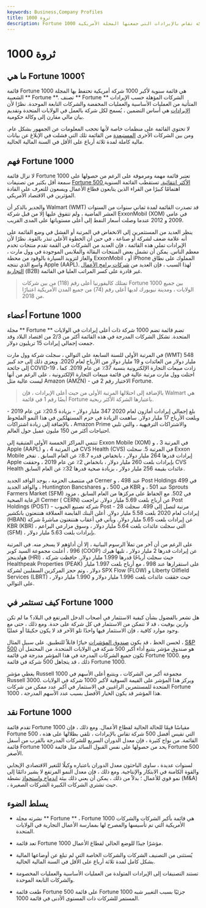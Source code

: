 ```yaml
---
keywords: Business,Company Profiles
title: ثروة 1000
description: Fortune 1000 هي قائمة سنوية لأكبر 1000 شركة تقاس بالإيرادات التي جمعتها المجلة الأمريكية Fortune.
---
```


# ثروة 1000
## ما هي Fortune 1000؟

قائمة Fortune 1000 هي قائمة سنوية لأكبر 1000 شركة أمريكية تحتفظ بها المجلة الشعبية ** Fortune **. تصنف ** Fortune ** الشركات المؤهلة حسب الإيرادات المتأتية من العمليات الأساسية والعمليات المخفضة والشركات التابعة الموحدة. نظرًا لأن [الإيرادات](/revenue) هي أساس التضمين ، يُسمح لكل شركة بالعمل في الولايات المتحدة وتقديم بيان مالي مقارن إلى وكالة حكومية.

لا تحتوي القائمة على منظمات خاصة لأنها تحجب المعلومات عن الجمهور بشكل عام. ومن بين الشركات الأخرى [المستبعدة](/fortune500) من القائمة تلك التي فشلت في الإبلاغ عن بيانات مالية كاملة لمدة ثلاثة أرباع على الأقل في السنة المالية الحالية.

## فهم Fortune 1000

لا تزال قائمة Fortune 1000 تعتبر قائمة مهمة ومرموقة على الرغم من حصولها على سمعة أقل بكثير من تصنيفات [Fortune 500 الأكثر انتقائية.](/fortune500) تستقطب القائمة السنوية اهتمامًا كبيرًا من القراء الذين يتابعون قطاع الأعمال ويسعون للتعرف على القادة المؤثرين في الاقتصاد الأمريكي.

والجدير بالذكر أن Walmart (WMT) قد تصدرت القائمة لمدة ثماني سنوات من السنوات العشر الماضية ، ولم تتفوق عليها إلا من قبل شركة ExxonMobil (XOM) في عامي 2009 و 2012 عندما وصلت أسعار النفط إلى أعلى مستوياتها على المدى القريب.

ينظر العديد من المستثمرين إلى الانخفاض في المرتبة أو الفشل في وضع القائمة على أنه علامة ضعف لشركة أو صناعة ، في حين أن الخطوة الأعلى تنذر بالقوة. نظرًا لأن الإيرادات تملي هذه القائمة ، فإن العديد من الشركات في القمة تقدم منتجات تخدم معظم الناس. يمكن أن تشمل بعض المنتجات البقالة والملابس الموجودة في وول مارت ، والغاز لتزويد السيارة بالوقود من محطة ExxonMobil ، أو iPhone المملوك على نطاق واسع الذي تنتجه Apple (AAPL). لهذا السبب ، فإن العديد من [شركات برامج الأعمال التجارية](/btob) (B2B) غير قادرة على كسر المراتب العليا في القائمة.

> تمتلك كاليفورنيا أعلى رقم (118) من بين شركات Fortune 1000 بين جميع الولايات ، ومدينة نيويورك لديها أعلى رقم (74) من جميع المدن الأمريكية اعتبارًا من 2018.

>

## أعضاء Fortune 1000

مجلة ** Fortune ** تضم قائمة تضم 1000 شركة ذات أعلى إيرادات في الولايات المتحدة. تشكل الشركات المدرجة في هذه القائمة أكثر من 2/3 من اقتصاد البلاد وقد جمعت إجمالي إيرادات 15 تريليون دولار.

في المرتبة الأولى للسنة السابعة على التوالي ، سجلت شركة وول مارت (WMT) 548 مليار دولار من العائدات و 19 مليار دولار من الأرباح لعام 2020. ويعزى ذلك إلى حد كبير إلى جائحة COVID-19 ، زادت مبيعات التجارة الإلكترونية بنسبة 37٪ عن عام 2019. كما احتلت وول مارت مرتبة عالية في قائمة مبيعات التجارة الإلكترونية ، على الرغم من أنها ليست عالية مثل Amazon (AMZN) - الاختيار رقم 2 في Fortune.

> بالإضافة إلى احتلالها المرتبة الأولى من حيث أعلى الإيرادات ، فإن Walmart هي أيضًا رقم 1 في قائمة Fortune باعتبارها الشركة الأكثر ربحية.

>

بلغ إجمالي إيرادات أمازون لعام 2020 347 مليار دولار - بزيادة 20.5٪ عن عام 2019 - وبلغت الأرباح 17 مليار دولار. ساهمت الزيادة في حزم المستهلكين في هذا النمو الملحوظ ، بالإضافة إلى زيادة اشتراكات Amazon Prime والاشتراكات الترفيهية ، والتي تلبي احتياجات أكثر من 150 مليون عميل حول العالم.

تنتمي المراكز الخمسة الأولى المتبقية إلى Exxon Mobile (XOM) في المرتبة 3 ، و Apple (AAPL) في المرتبة 4 ، و CVS Health (CVS) في المرتبة 5. سجلت Exxon Mobile إيرادات قدرها 264 مليار دولار ، بانخفاض قدره 8.7٪ عن العام السابق . تفخر Apple بإيرادات بلغت 260 مليار دولار ، بانخفاض 2٪ عن عام 2019 ، وحققت CVS Health عائدات بقيمة 256 مليار دولار ، بزيادة صحية قدرها 32٪ عن العام السابق.

في منتصف الحزمة ، يوجد الوافد الجديد Cerner عند 498 ، و Post Holdings في 499 ، والوافد الجديد Huntington Bancshares في 500 ، و KBR عند 501 ، و Sprouts Farmers Market (SFM) في 502. مع الحفاظ على مركزها من العام السابق ، مزود الرعاية الصحية Cerner ( CERN) عن أرباح بلغت 5.69 مليار دولار. تراجعت Post Holdings (POST) - شركة تصنيع الحبوب Post - 28 مرتبة لتصل إلى 499. سجلت إيرادات لعام 2020 بلغت 5.58 مليار دولار. أعلن البنك القابضة العملاقة هنتنغتون بانكشير (HBAN) عن إيرادات بلغت 5.65 مليار دولار. ويأتي في أعقاب هنتنغتون مباشرةً شركة KBR (KBR) ، التي سجلت عائدات بلغت 5.64 مليار دولار ، وسوق مزارعي البراعم (SFM) ، بإيرادات بلغت 5.63 مليار دولار.

على الرغم من أن آخر من تملأ الرسوم البيانية ، إلا أن أداؤهم لا يسخر منه. في المرتبة 996 ، أعلنت مجموعة السيد كوبر (COOP) عن إيرادات قدرها 2 مليار دولار ، تليها هيرك هولدينجز (HRI) ، حيث سجلت أرباحًا قدرها 1.999 مليار دولار. حافظت شركة Healthpeak Properties (PEAK) على استقرارها عند 998 ، مع أرباح بلغت 1.997 مليار دولار ، وتم حجز المركزين السفليين لشركة SPX Flow (FLOW) و Liberty Oilfield Services (LBRT) ، حيث حققت عائدات بلغت 1.996 مليار دولار و 1.990 مليار دولار على التوالي.

## كيف تستثمر في Fortune 1000

هل تشعر بالفضول بشأن كيفية الاستثمار في أصحاب الدخل المرتفع في البلاد؟ ما لم تكن وارين بوفيت ، قد لا تتمكن من الاستثمار في كل شركة على حدة. ومع ذلك ، حتى مع وجود موارد كافية ، فإن الاستثمار فيها واحدًا تلو الآخر قد لا يكون حكيمًا أو عمليًا.

لحسن الحظ ، قد يكون [صندوق المؤشرات](/indexfund) خيارًا قابلاً للتطبيق. على سبيل المثال ، [S&P 500](/sp) هو صندوق مؤشر يتتبع أداء أكبر 500 شركة في الولايات المتحدة. من المحتمل أن تكون جميع الشركات المدرجة في هذا المؤشر مدرجة في قائمة Fortune 1000. ومع ذلك ، قد يتجاهل 500 شركة في قائمة Fortune 1000.

يغطي مؤشر Russell 1000 مجموعة أكبر من الشركات ، ويتتبع أعلى الأسهم في Russell 3000. ويركز هذا المؤشر على القيمة السوقية لأكبر 1000 شركة في الولايات المتحدة للمستثمرين الراغبين في الاستثمار في أكبر عدد ممكن من شركات Fortune 1000 ، هذا المؤشر قد يكون الخيار الأفضل بسبب عدد الأسهم المدرجة.

## نقد Fortune 1000

تقدم قائمة Fortune 1000 مقياسًا قيمًا للحالة الحالية لقطاع الأعمال. ومع ذلك ، فإن Fortune 500 ، التي تقيس أفضل 500 شركة تقاس بالإيرادات ، تلقي بظلالها على هذه القائمة. من نواح كثيرة ، فإن معدل الدوران السريع للشركات المدرجة بالقرب من أسفل قائمة Fortune 1000 يحد من حصولها على نفس القبول السائد مثل قائمة Fortune 500 الأصغر.

لسنوات عديدة ، ساوى الباحثون معدل الدوران باعتباره وكيلًا للتغير الاقتصادي الإيجابي والقوة الكامنة في الابتكار والإنتاجية. ومع ذلك ، فإن معدل النمو المرتفع لا يشير دائمًا إلى نمو قوي للأعمال ؛ بدلاً من ذلك ، يمكن أن يعني ذلك بيئة [اندماج واستحواذ](/mergersandacquisitions) نشطة (M&A) ، حيث تشتري الشركات الكبيرة الشركات الصغيرة.

## يسلط الضوء

- نشرته مجلة ** Fortune ** ، Fortune 1000 هي قائمة بأكبر الشركات والشركات الأمريكية التي تم تأسيسها والمصرح لها بممارسة الأعمال التجارية في الولايات المتحدة.

- تعد قائمة Fortune 1000 مؤشرًا جيدًا للوضع الحالي لقطاع الأعمال.

- يُستثنى من التصنيف الشركات والشركات الخاصة التي لم تبلغ عن أوضاعها المالية بشكل كامل لمدة ثلاثة أرباع على الأقل في السنة المالية الحالية.

- تستند التصنيفات إلى الإيرادات المتولدة من العمليات الأساسية والعمليات المخصومة والشركات التابعة الموحدة.

- طغت قائمة Fortune 500 على قائمة Fortune 1000 جزئيًا بسبب التغيير شبه المستمر للشركات ذات المستوى الأدنى في قائمة 1000.

